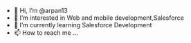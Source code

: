 - 👋 Hi, I’m @arpan13
- 👀 I’m interested in Web and mobile development,Salesforce
- 🌱 I’m currently learning Salesforce Development
- 📫 How to reach me ...

<!---
arpan13/arpan13 is a ✨ special ✨ repository because its `README.md` (this file) appears on your GitHub profile.
You can click the Preview link to take a look at your changes.
--->
